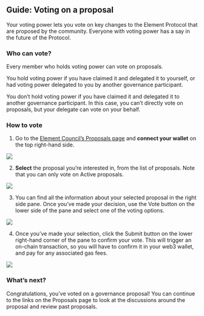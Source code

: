 ## Guide: Voting on a proposal

Your voting power lets you vote on key changes to the Element Protocol that are proposed by the community. Everyone with voting power has a say in the future of the Protocol.

### Who can vote?

Every member who holds voting power can vote on proposals. 

You hold voting power if you have claimed it and delegated it to yourself, or had voting power delegated to you by another governance participant.

You don’t hold voting power if you have claimed it and delegated it to another governance participant. In this case, you can’t directly vote on proposals, but your delegate can vote on your behalf.

### How to vote

1. Go to the [Element Council’s Proposals page](https://gov.element.fi/proposals/) and **connect your wallet** on the top right-hand side.

![](../../.gitbook/assets/guides/voting_1.jpeg)

2. **Select** the proposal you’re interested in, from the list of proposals. Note that you can only vote on Active proposals.

![](../../.gitbook/assets/guides/voting_2.jpeg)

3. You can find all the information about your selected proposal in the right side pane. Once you’ve made your decision, use the Vote button on the lower side of the pane and select one of the voting options.

![](../../.gitbook/assets/guides/voting_3.jpeg)

4. Once you’ve made your selection, click the Submit button on the lower right-hand corner of the pane to confirm your vote. This will trigger an on-chain transaction, so you will have to confirm it in your web3 wallet, and pay for any associated gas fees.

![](../../.gitbook/assets/guides/voting_4.jpeg)

### What’s next?

Congratulations, you’ve voted on a governance proposal! You can continue to the links on the Proposals page to look at the discussions around the proposal and review past proposals.